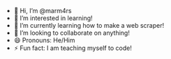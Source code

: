 - 👋 Hi, I’m @marm4rs
- 👀 I’m interested in learning!
- 🌱 I’m currently learning how to make a web scraper!
- 💞️ I’m looking to collaborate on anything!
- 😄 Pronouns: He/Him
- ⚡ Fun fact: I am teaching myself to code!

<!---
marm4rs/marm4rs is a ✨ special ✨ repository because its `README.md` (this file) appears on your GitHub profile.
You can click the Preview link to take a look at your changes.
--->
